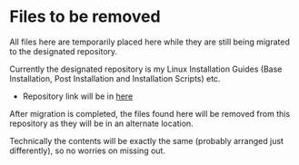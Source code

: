 # Files to be removed

All files here are temporarily placed here while they are still being migrated to the designated repository.

Currently the designated repository is my Linux Installation Guides (Base Installation, Post Installation and Installation Scripts) etc.

- Repository link will be in [here](https://github.com/Thanatisia/toc-linux-guides)

After migration is completed, the files found here will be removed from this repository as they will be in an alternate location. 

Technically the contents will be exactly the same (probably arranged just differently), so no worries on missing out.